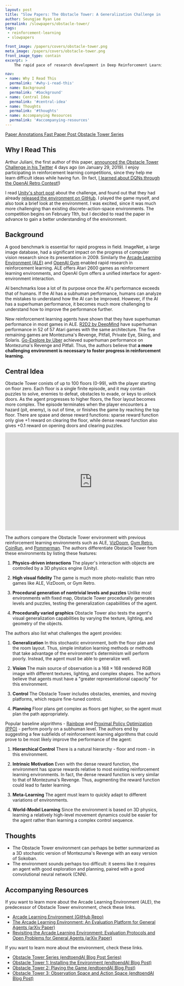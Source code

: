 ```yaml
---
layout: post
title: "Slow Papers: The Obstacle Tower: A Generalization Challenge in Vision, Control, and Planning (Juliani et al., 2019)"
author: Seungjae Ryan Lee
permalink: /slowpapers/obstacle-tower/
tags:
 - reinforcement-learning
 - slowpapers

front_image: /papers/covers/obstacle-tower.png
meta_image: /papers/covers/obstacle-tower.png
front_image_type: contain
excerpt: >
    The rapid pace of research development in Deep Reinforcement Learning has been driven by the presence of fast and challenging simulation environments. These environments often take the form of video games, such as the Atari games provided in the Arcade Learning Environment (ALE). In the past year, however, significant progress has been made in achieving superhuman performance on even the most difficult and heavily studied game in the ALE: Montezumas Revenge. We propose a new benchmark environment, Obstacle Tower: a high visual fidelity, 3D, 3rd person, procedurally generated environment. An agent in the Obstacle Tower must learn to solve both low level control and high-level planning problems in tandem learning from pixels and a sparse reward signal in order to make it as high as possible up the tower. In this paper we outline the environment and provide a set of initial baseline results using current state of the art Deep RL methods as well as human players. In all cases these algorithms fail to produce agents capable of performing anywhere near human level on a set of evaluations designed to test both memorization and generalization ability. As such, we believe that the Obstacle Tower has the potential to serve as a helpful Deep RL benchmark now and into the future.

nav:
- name: Why I Read This
  permalink: '#why-i-read-this'
- name: Background
  permalink: '#background'
- name: Central Idea
  permalink: '#central-idea'
- name: Thoughts
  permalink: '#thoughts'
- name: Accompanying Resources
  permalink: '#accompanying-resources'
---
```


<a class="mdl-button mdl-js-button mdl-button--raised mdl-js-ripple-effect mdl-button--colored" href="/papers/obstacle-tower.pdf">
Paper
</a>
<a class="mdl-button mdl-js-button mdl-button--raised mdl-js-ripple-effect mdl-button--colored" href="/annotations/obstacle-tower.pdf">
Annotations
</a>
<a class="mdl-button mdl-js-button mdl-button--raised mdl-js-ripple-effect mdl-button--colored" href="/fastpapers/obstacle-tower">
Fast Paper Post
</a>
<a class="mdl-button mdl-js-button mdl-button--raised mdl-js-ripple-effect mdl-button--colored" href="/tags/obstacle-tower">
Obstacle Tower Series
</a>

## Why I Read This

Arthur Juliani, the first author of this paper, [announced the Obstacle Tower Challenge in his Twitter](https://twitter.com/awjuliani/status/1089948637914746881) 4 days ago (on January 29, 2019). I enjoy participating in reinforcement learning competitions, since they help me learn difficult ideas while having fun. (In fact, [I learned about DQNs through the OpenAI Retro Contest!](https://www.endtoend.ai/blog/i-learned-dqns-with-openai-competition/))

I read [Unity's short post](https://blogs.unity3d.com/2019/01/28/obstacle-tower-challenge-test-the-limits-of-intelligence-systems/) about the challenge, and found out that they had already [released the environment on GitHub](https://github.com/Unity-Technologies/obstacle-tower-env). I played the game myself, and also took a brief look at the environment. I was excited, since it was much more challenging than existing discrete-action-space environments. The competition begins on February 11th, but I decided to read the paper in advance to gain a better understanding of the environment.

## Background

A good benchmark is essential for rapid progress in field. ImageNet, a large image database, had a significant impact on the progress of computer vision research since its presentation in 2009. Similarly the [Arcade Learning Environment (ALE)](https://github.com/mgbellemare/Arcade-Learning-Environment) and [OpenAI Gym](https://gym.openai.com/) enabled rapid research in reinforcement learning. ALE offers Atari 2600 games as reinforcement learning environments, and OpenAI Gym offers a unified interface for agent-environment interaction.

AI benchmarks lose a lot of its purpose once the AI's performance exceeds that of humans. If the AI has a subhuman performance, humans can analyze the mistakes to understand how the AI can be improved. However, if the AI has a superhuman performance, it becomes much more challenging to understand how to improve the performance further.

New reinforcement learning agents have shown that they have superhuman performance in most games in ALE. [R2D2 by DeepMind](https://openreview.net/pdf?id=r1lyTjAqYX) have superhuman performance in 52 of 57 Atari games with the same architecture. The five remaining games are Montezuma's Revenge, Pitfall, Private Eye, Skiing, and Solaris. [Go-Explore by Uber](https://arxiv.org/abs/1901.10995) achieved superhuman performance on Montezuma's Revenge and Pitfall. Thus, the authors believe that **a more challenging environment is necessary to foster progress in reinforcement learning.**

## Central Idea

Obstacle Tower conists of up to 100 floors (0-99), with the player starting on floor zero. Each floor is a single finite episode, and it may contain puzzles to solve, enemies to defeat, obstacles to evade, or keys to unlock doors. As the agent progresses to higher floors, the floor layout becomes more complex. The episode terminates when the player encounters a hazard (pit, enemy), is out of time, or finishes the game by reaching the top floor. There are spase and dense reward functions: sparse reward function only give +1 reward on clearing the floor, while dense reward function also gives +0.1 reward on opening doors and clearing puzzles.

<div class="youtube-responsive" style="margin-bottom: 1em;">
    <iframe width="560" height="315" src="https://www.youtube.com/embed/qO4OBXFhMEo?start=37" frameborder="0" allow="accelerometer; autoplay; encrypted-media; gyroscope; picture-in-picture" allowfullscreen></iframe>
</div>

The authors compare the Obstacle Tower environment with previous reinforcement learning environments such as ALE, [VizDoom](http://vizdoom.cs.put.edu.pl/), [Gym Retro](https://blog.openai.com/gym-retro/), [CoinRun](https://blog.openai.com/quantifying-generalization-in-reinforcement-learning/), and [Pommerman](https://www.pommerman.com/). The authors differentiate Obstacle Tower from these environments by listing these features:

1. **Physics-driven interactions** The player's interaction with objects are controlled by a 3D  physics engine (Unity).

2. **High visual fidelity** The game is much more photo-realistic than retro games like ALE, VizDoom, or Gym Retro.

3. **Procedural generation of nontrivial levels and puzzles** Unlike most environments with fixed map, Obstacle Tower procedurally generates levels and puzzles, testing the generalization capabiilities of the agent.

4. **Procedurally varied graphics** Obstacle Tower also tests the agent's visual generalization capabilities by varying the texture, lighting, and geometry of the objects.

The authors also list what challenges the agent provides:

1. **Generalization** In this stochastic environment, both the floor plan and the room layout. Thus, simple imitation learning methods or methods that take advantage of the environment's determinism will perform poorly. Instead, the agent must be able to generalize well.

2. **Vision** The main source of observation is a $168 \times 168$ rendered RGB image with different textures, lighting, and complex shapes. The authors believe that agents must have a "greater representational capacity" for this environment.

3. **Control** The Obstacle Tower includes obstacles, enemies, and moving platforms, which require fine-tuned control.

4. **Planning** Floor plans get complex as floors get higher, so the agent must plan the path appropriately.

Popular baseline algorithms - [Rainbow](https://arxiv.org/abs/1710.02298) and [Proximal Policy Optimization (PPO)](https://arxiv.org/abs/1707.06347) - perform poorly on a subhuman level. The authors end by suggesting a few subfields of reinforcement learning algorithms that could prove to be most likely improve the performance of the agent:

1. **Hierarchical Control** There is a natural hierarchy - floor and room - in this environment.

2. **Intrinsic Motivation** Even with the dense reward function, the environment has sparse rewards relative to most existing reinforcement learning environments. In fact, the dense reward function is very similar to that of Montezuma's Revenge. Thus, augmenting the reward function could lead to faster learning.

3. **Meta-Learning** The agent must learn to quickly adapt to different variations of environments.

4. **World-Model Learning** Since the environment is based on 3D physics, learning a relatively high-level movement dynamics could be easier for the agent rather than learning a complex control sequence.

## Thoughts

- The Obstacle Tower environment can perhaps be better summarized as a 3D stochastic version of Montezuma's Revenge with an easy version of Sokoban.
- The environment sounds perhaps too difficult: it seems like it requires an agent with good exploration and planning, paired with a good convolutional neural network (CNN).

## Accompanying Resources

If you want to learn more about the Arcade Learning Environment (ALE), the predecessor of Obstacle Tower environment, check these links.

- [Arcade Learning Environment (GitHub Repo)](https://github.com/mgbellemare/Arcade-Learning-Environment)
- [The Arcade Learning Environment: An Evaluation Platform for General Agents (arXiv Paper)](https://arxiv.org/abs/1207.4708)
- [Revisiting the Arcade Learning Environment: Evaluation Protocols and Open Problems for General Agents (arXiv Paper)](https://arxiv.org/abs/1709.06009)

If you want to learn more about the environment, check these links.

- [Obstacle Tower Series (endtoendAI Blog Post Series)](/obstacle-tower)
- [Obstacle Tower 1: Installing the Environment (endtoendAI Blog Post)](/obstacle-tower/1)
- [Obstacle Tower 2: Playing the Game (endtoendAI Blog Post)](/obstacle-tower/2)
- [Obstacle Tower 3: Observation Space and Action Space (endtoendAI Blog Post)](/obstacle-tower/3)
